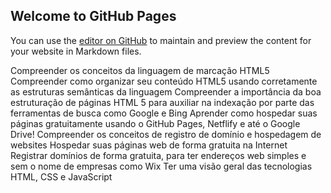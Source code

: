 ## Welcome to GitHub Pages

You can use the [editor on GitHub](https://github.com/lucasFilppe/Curso-html5/edit/main/README.md) to maintain and preview the content for your website in Markdown files.

Compreender os conceitos da linguagem de marcação HTML5
Compreender como organizar seu conteúdo HTML5 usando corretamente as estruturas semânticas da linguagem
Compreender a importância da boa estruturação de páginas HTML 5 para auxiliar na indexação por parte das ferramentas de busca como Google e Bing
Aprender como hospedar suas páginas gratuitamente usando o GitHub Pages, Netflify e até o Google Drive!
Compreender os conceitos de registro de domínio e hospedagem de websites
Hospedar suas páginas web de forma gratuita na Internet
Registrar domínios de forma gratuita, para ter endereços web simples e sem o nome de empresas como Wix
Ter uma visão geral das tecnologias HTML, CSS e JavaScript
